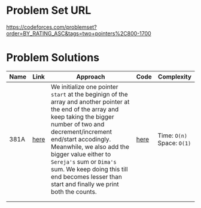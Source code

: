 # Problem Set URL

https://codeforces.com/problemset?order=BY_RATING_ASC&tags=two+pointers%2C800-1700

# Problem Solutions

| Name | Link | Approach | Code | Complexity |
|------|------|----------|------|------------|
|  381A    |  [here](https://codeforces.com/problemset/problem/381/A)    |   We initialize one pointer `start` at the beginign of the array and another pointer at the end of the array and keep taking the bigger number of two and decrement/increment end/start accodingly. Meanwhile, we also add the bigger value either to `Sereja's` sum or `Dima's` sum. We keep doing this till end becomes lesser than start and finally we print both the counts.       |   [here](https://github.com/MayukhSobo/Algorithms/blob/master/src/codeforces/two-pointer/800/381A.cpp)   |      Time: `O(n)`  Space: `O(1)`      |
|      |      |          |      |            |
|      |      |          |      |            |